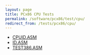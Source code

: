 ```yaml
---
layout: page
title: PCx86 CPU Tests
permalink: /software/pcx86/test/cpu/
redirect_from: /tests/pcx86/cpu/
---
```


* [CPUID.ASM](cpuid.asm)
* [ID.ASM](id.asm)
* [TEST386.ASM](80386/test386.asm)
